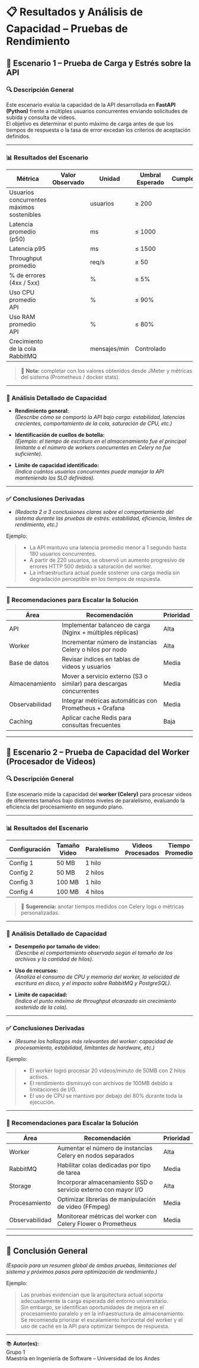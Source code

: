 # 📋 Resultados y Análisis de Capacidad – Pruebas de Rendimiento

## 🧪 Escenario 1 – Prueba de Carga y Estrés sobre la API

### 🔍 Descripción General

Este escenario evalúa la capacidad de la API desarrollada en **FastAPI (Python)** frente a múltiples usuarios concurrentes enviando solicitudes de subida y consulta de videos.  
El objetivo es determinar el punto máximo de carga antes de que los tiempos de respuesta o la tasa de error excedan los criterios de aceptación definidos.

---

### 📊 Resultados del Escenario

| Métrica                                   | Valor Observado | Unidad       | Umbral Esperado | Cumple |
| ----------------------------------------- | --------------- | ------------ | --------------- | ------ |
| Usuarios concurrentes máximos sostenibles |                 | usuarios     | ≥ 200           |        |
| Latencia promedio (p50)                   |                 | ms           | ≤ 1000          |        |
| Latencia p95                              |                 | ms           | ≤ 1500          |        |
| Throughput promedio                       |                 | req/s        | ≥ 50            |        |
| % de errores (4xx / 5xx)                  |                 | %            | ≤ 5%            |        |
| Uso CPU promedio API                      |                 | %            | ≤ 90%           |        |
| Uso RAM promedio API                      |                 | %            | ≤ 80%           |        |
| Crecimiento de la cola RabbitMQ           |                 | mensajes/min | Controlado      |        |

> 🧾 **Nota:** completar con los valores obtenidos desde JMeter y métricas del sistema (Prometheus / docker stats).

---

### 🧠 Análisis Detallado de Capacidad

- **Rendimiento general:**  
  _(Describe cómo se comportó la API bajo carga: estabilidad, latencias crecientes, comportamiento de la cola, saturación de CPU, etc.)_

- **Identificación de cuellos de botella:**  
  _(Ejemplo: el tiempo de escritura en el almacenamiento fue el principal limitante o el número de workers concurrentes en Celery no fue suficiente)._

- **Límite de capacidad identificado:**  
  _(Indica cuántos usuarios concurrentes puede manejar la API manteniendo los SLO definidos)._

---

### ✅ Conclusiones Derivadas

- _(Redacta 2 a 3 conclusiones claras sobre el comportamiento del sistema durante las pruebas de estrés: estabilidad, eficiencia, límites de rendimiento, etc.)_

Ejemplo:

> - La API mantuvo una latencia promedio menor a 1 segundo hasta 180 usuarios concurrentes.
> - A partir de 220 usuarios, se observó un aumento progresivo de errores HTTP 500 debido a saturación del worker.
> - La infraestructura actual puede sostener una carga media sin degradación perceptible en los tiempos de respuesta.

---

### 🚀 Recomendaciones para Escalar la Solución

| Área           | Recomendación                                                       | Prioridad |
| -------------- | ------------------------------------------------------------------- | --------- |
| API            | Implementar balanceo de carga (Nginx + múltiples réplicas)          | Alta      |
| Worker         | Incrementar número de instancias Celery o hilos por nodo            | Alta      |
| Base de datos  | Revisar índices en tablas de videos y usuarios                      | Media     |
| Almacenamiento | Mover a servicio externo (S3 o similar) para descargas concurrentes | Media     |
| Observabilidad | Integrar métricas automáticas con Prometheus + Grafana              | Media     |
| Caching        | Aplicar cache Redis para consultas frecuentes                       | Baja      |

---

## 🧪 Escenario 2 – Prueba de Capacidad del Worker (Procesador de Videos)

### 🔍 Descripción General

Este escenario mide la capacidad del **worker (Celery)** para procesar videos de diferentes tamaños bajo distintos niveles de paralelismo, evaluando la eficiencia del procesamiento en segundo plano.

---

### 📊 Resultados del Escenario

| Configuración | Tamaño Video | Paralelismo | Videos Procesados | Tiempo Promedio | Throughput | CPU Worker | RAM Worker |
| ------------- | ------------ | ----------- | ----------------- | --------------- | ---------- | ---------- | ---------- |
| Config 1      | 50 MB        | 1 hilo      |                   |                 |            |            |            |
| Config 2      | 50 MB        | 2 hilos     |                   |                 |            |            |            |
| Config 3      | 100 MB       | 1 hilo      |                   |                 |            |            |            |
| Config 4      | 100 MB       | 4 hilos     |                   |                 |            |            |            |

> 📘 **Sugerencia:** anotar tiempos medidos con Celery logs o métricas personalizadas.

---

### 🧠 Análisis Detallado de Capacidad

- **Desempeño por tamaño de video:**  
  _(Describe el comportamiento observado según el tamaño de los archivos y la cantidad de hilos)._

- **Uso de recursos:**  
  _(Analiza el consumo de CPU y memoria del worker, la velocidad de escritura en disco, y el impacto sobre RabbitMQ y PostgreSQL)._

- **Límite de capacidad:**  
  _(Indica el punto máximo de throughput alcanzado sin crecimiento sostenido de la cola)._

---

### ✅ Conclusiones Derivadas

- _(Resume los hallazgos más relevantes del worker: capacidad de procesamiento, estabilidad, limitantes de hardware, etc.)_

Ejemplo:

> - El worker logró procesar 20 videos/minuto de 50MB con 2 hilos activos.
> - El rendimiento disminuyó con archivos de 100MB debido a limitaciones de I/O.
> - El uso de CPU se mantuvo por debajo del 80% durante toda la ejecución.

---

### 🚀 Recomendaciones para Escalar la Solución

| Área           | Recomendación                                                  | Prioridad |
| -------------- | -------------------------------------------------------------- | --------- |
| Worker         | Aumentar el número de instancias Celery en nodos separados     | Alta      |
| RabbitMQ       | Habilitar colas dedicadas por tipo de tarea                    | Media     |
| Storage        | Incorporar almacenamiento SSD o servicio externo con mayor I/O | Alta      |
| Procesamiento  | Optimizar librerías de manipulación de video (FFmpeg)          | Media     |
| Observabilidad | Monitorear métricas del worker con Celery Flower o Prometheus  | Media     |

---

## 📄 Conclusión General

_(Espacio para un resumen global de ambas pruebas, limitaciones del sistema y próximos pasos para optimización de rendimiento.)_

Ejemplo:

> Las pruebas evidencian que la arquitectura actual soporta adecuadamente la carga esperada del entorno universitario.  
> Sin embargo, se identifican oportunidades de mejora en el procesamiento paralelo y en la infraestructura de almacenamiento.  
> Se recomienda priorizar el escalamiento horizontal del worker y el uso de caché en la API para optimizar tiempos de respuesta.

---

📚 **Autor(es):**  
Grupo 1  
Maestría en Ingeniería de Software – Universidad de los Andes
